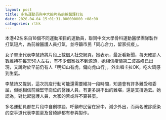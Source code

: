 ```yaml
---
layout: post
title: 多名運動員與中大拍片為前線醫護打氣
date: 2020-04-04 15:01:31.000000000 +08:00
categories: rthk
---
```


本港42名來自18個不同運動項目的運動員，聯同中文大學骨科運動醫學團隊製作打氣短片，為前線醫護人員打氣，並呼籲市民「同心合力，留家抗疫」。

女子單車代表李慧詩將片段上載個人社交網頁，她表示，最近看新聞，每天確診人數維持在每天50人左右，有不少個案找不到源頭，她相信疫情第二波高峰已出現，又說對於早前仍有人「明知山有虎，偏向虎山行」，外出唱卡拉OK，吃火鍋感到生氣。

李慧詩又提到，這次抗疫行動可能還需要維持一段時間，知道會有許多難受和委屈，但她相信前線堅守崗位的醫護人員，有更多說不出的難堪，還是支撐過去。她認為，對比起醫護人員，大家的苦或許不算甚麼。

多名運動員都在片段中自創標語，呼籲市民留在家中，減少外出，而兩名確診感染的空手道代表李振豪及曾綺婷都有參與製作。
